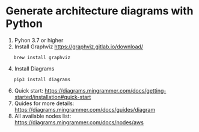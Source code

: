 # Generate architecture diagrams with Python

1. Pyhon 3.7 or higher
2. Install Graphviz https://graphviz.gitlab.io/download/
```
   brew install graphviz
```
4. Install Diagrams
```
   pip3 install diagrams
```   
6. Quick start: https://diagrams.mingrammer.com/docs/getting-started/installation#quick-start
7. Quides for more details: https://diagrams.mingrammer.com/docs/guides/diagram
8. All available nodes list: https://diagrams.mingrammer.com/docs/nodes/aws
